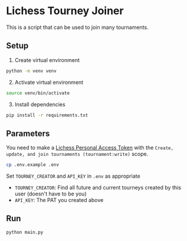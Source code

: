 # Lichess Tourney Joiner

This is a script that can be used to join many tournaments.

## Setup

1. Create virtual environment

```bash
python -m venv venv
```

2. Activate virtual environment

```bash
source venv/bin/activate
```

3. Install dependencies

```bash
pip install -r requirements.txt
```

## Parameters

You need to make a [Lichess Personal Access Token](https://lichess.org/api#section/Introduction/Authentication) with the `Create, update, and join tournaments (tournament:write)` scope.

```bash
cp .env.example .env
```

Set `TOURNEY_CREATOR` and `API_KEY` in `.env` as appropriate

- `TOURNEY_CREATOR`: Find all future and current tourneys created by this user (doesn't have to be you)
- `API_KEY`: The PAT you created above

## Run

`python main.py`
